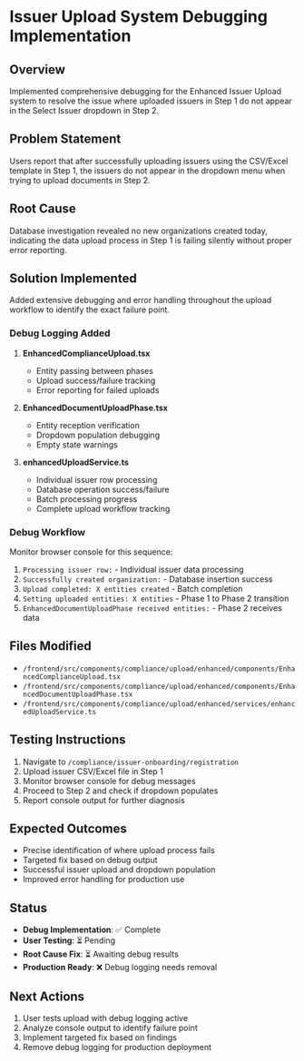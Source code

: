 # Issuer Upload System Debugging Implementation

## Overview
Implemented comprehensive debugging for the Enhanced Issuer Upload system to resolve the issue where uploaded issuers in Step 1 do not appear in the Select Issuer dropdown in Step 2.

## Problem Statement
Users report that after successfully uploading issuers using the CSV/Excel template in Step 1, the issuers do not appear in the dropdown menu when trying to upload documents in Step 2.

## Root Cause
Database investigation revealed no new organizations created today, indicating the data upload process in Step 1 is failing silently without proper error reporting.

## Solution Implemented
Added extensive debugging and error handling throughout the upload workflow to identify the exact failure point.

### Debug Logging Added
1. **EnhancedComplianceUpload.tsx**
   - Entity passing between phases
   - Upload success/failure tracking
   - Error reporting for failed uploads

2. **EnhancedDocumentUploadPhase.tsx**
   - Entity reception verification
   - Dropdown population debugging
   - Empty state warnings

3. **enhancedUploadService.ts**
   - Individual issuer row processing
   - Database operation success/failure
   - Batch processing progress
   - Complete upload workflow tracking

### Debug Workflow
Monitor browser console for this sequence:
1. `Processing issuer row:` - Individual issuer data processing
2. `Successfully created organization:` - Database insertion success
3. `Upload completed: X entities created` - Batch completion
4. `Setting uploaded entities: X entities` - Phase 1 to Phase 2 transition
5. `EnhancedDocumentUploadPhase received entities:` - Phase 2 receives data

## Files Modified
- `/frontend/src/components/compliance/upload/enhanced/components/EnhancedComplianceUpload.tsx`
- `/frontend/src/components/compliance/upload/enhanced/components/EnhancedDocumentUploadPhase.tsx`
- `/frontend/src/components/compliance/upload/enhanced/services/enhancedUploadService.ts`

## Testing Instructions
1. Navigate to `/compliance/issuer-onboarding/registration`
2. Upload issuer CSV/Excel file in Step 1
3. Monitor browser console for debug messages
4. Proceed to Step 2 and check if dropdown populates
5. Report console output for further diagnosis

## Expected Outcomes
- Precise identification of where upload process fails
- Targeted fix based on debug output
- Successful issuer upload and dropdown population
- Improved error handling for production use

## Status
- **Debug Implementation**: ✅ Complete
- **User Testing**: ⏳ Pending
- **Root Cause Fix**: ⏳ Awaiting debug results
- **Production Ready**: ❌ Debug logging needs removal

## Next Actions
1. User tests upload with debug logging active
2. Analyze console output to identify failure point
3. Implement targeted fix based on findings
4. Remove debug logging for production deployment
